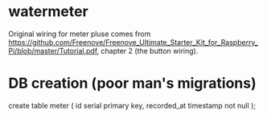 # watermeter

Original wiring for meter pluse comes from https://github.com/Freenove/Freenove_Ultimate_Starter_Kit_for_Raspberry_Pi/blob/master/Tutorial.pdf, chapter 2 (the button wiring).


# DB creation (poor man's migrations)

create table meter (
   id serial primary key,
   recorded_at timestamp not null
);
